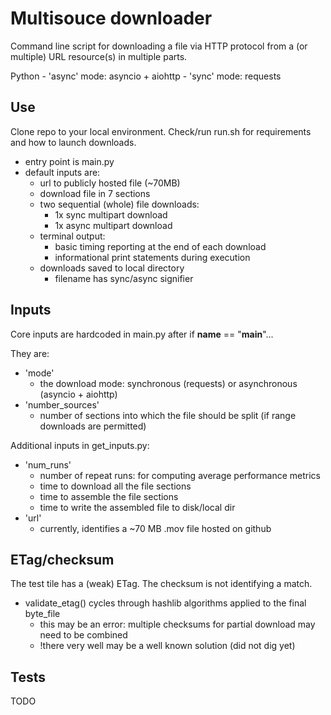 # Multisouce downloader
Command line script for downloading a file via HTTP protocol from a (or multiple) URL resource(s) in multiple parts.

Python
    - 'async' mode: asyncio + aiohttp
    - 'sync' mode: requests

## Use
Clone repo to your local environment.
Check/run run.sh for requirements and how to launch downloads.
- entry point is main.py
- default inputs are:
    - url to publicly hosted file (~70MB)
    - download file in 7 sections
    - two sequential (whole) file downloads: 
        - 1x sync multipart download
        - 1x async multipart download
    - terminal output: 
        - basic timing reporting at the end of each download
        - informational print statements during execution
    - downloads saved to local directory
        - filename has sync/async signifier

## Inputs
Core inputs are hardcoded in main.py after if __name__ == "__main__"... 

They are:
- 'mode'
    - the download mode: synchronous (requests) or asynchronous (asyncio + aiohttp)
- 'number_sources' 
    - number of sections into which the file should be split (if range downloads are permitted)

Additional inputs in get_inputs.py:
- 'num_runs'
    - number of repeat runs: for computing average performance metrics
    - time to download all the file sections
    - time to assemble the file sections
    - time to write the assembled file to disk/local dir
- 'url'
    - currently, identifies a ~70 MB .mov file hosted on github

## ETag/checksum
The test tile has a (weak) ETag. The checksum is not identifying a match.
- validate_etag() cycles through hashlib algorithms applied to the final byte_file
    - this may be an error: multiple checksums for partial download may need to be combined
    - !there very well may be a well known solution (did not dig yet) 

## Tests
TODO